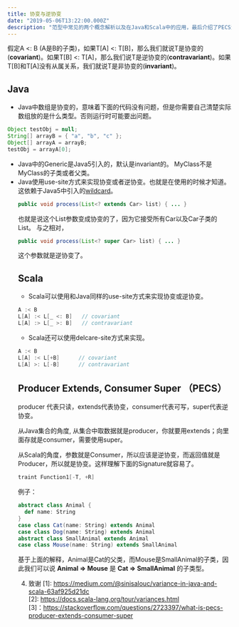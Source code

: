 ```yaml
---
title: 协变与逆协变
date: "2019-05-06T13:22:00.000Z"
description: "范型中常见的两个概念解析以及在Java和Scala中的应用，最后介绍了PECS法则"
---
```


假定A <: B (A是B的子类)，如果T[A] <: T[B]，那么我们就说T是协变的(**covariant**)。如果T[B] <: T[A]，那么我们说T是逆协变的(**contravariant**)。如果T[B]和T[A]没有从属关系，我们就说T是非协变的(**invariant**)。

## Java
* Java中数组是协变的，意味着下面的代码没有问题，但是你需要自己清楚实际数组放的是什么类型。否则运行时可能要出问题。
 ```java
Object testObj = null;
String[] arrayB = { "a", "b", "c" };
Object[] arrayA = arrayB;
testObj = arrayA[0];
```
* Java中的Generic是Java5引入的，默认是invariant的。 MyClass<String>不是MyClass<Object>的子类或者父类。     
* Java使用use-site方式来实现协变或者逆协变。也就是在使用的时候才知道。这依赖于Java5中引入的[wildcard](https://docs.oracle.com/javase/tutorial/extra/generics/wildcards.html)。
```java
public void process(List<? extends Car> list) { ... }
```
也就是说这个List参数变成协变的了，因为它接受所有Car以及Car子类的List。 与之相对，
```java
public void process(List<? super Car> list) { ... }
```
这个参数就是逆协变了。　

## Scala
* Scala可以使用和Java同样的use-site方式来实现协变或逆协变。
```scala
A :< B
L[A] :< L[_ <: B]   // covariant
L[A] :> L[_ >: B]   // contravariant
```
* Scala还可以使用delcare-site方式来实现。
```scala
A :< B
L[A] :< L[+B]      // covariant
L[A] >: L[-B]      // contravariant
```

## Producer Extends, Consumer Super （PECS）

producer 代表只读，extends代表协变，consumer代表可写，super代表逆协变。

从Java集合的角度, 从集合中取数据就是producer，你就要用extends；向里面存就是consumer，需要使用super。

从Scala的角度，参数就是Consumer，所以应该是逆协变，而返回值就是Producer，所以就是协变。这样理解下面的Signature就容易了。
```scala
traint Function1[-T, +R]
```

例子：
```scala
abstract class Animal {
  def name: String
}
case class Cat(name: String) extends Animal
case class Dog(name: String) extends Animal
abstract class SmallAnimal extends Animal
case class Mouse(name: String) extends SmallAnimal
```
基于上面的解释，Animal是Cat的父类，而Mouse是SmallAnimal的子类，因此我们可以说 **Animal => Mouse** 是 **Cat => SmallAnimal** 的子类型。

4. 致谢 
[1]: https://medium.com/@sinisalouc/variance-in-java-and-scala-63af925d21dc  
[2]: https://docs.scala-lang.org/tour/variances.html   
[3]：https://stackoverflow.com/questions/2723397/what-is-pecs-producer-extends-consumer-super   


